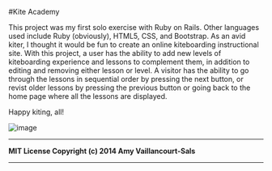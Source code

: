 #Kite Academy

This project was my first solo exercise with Ruby on Rails. Other languages used include Ruby (obviously), HTML5, CSS, and Bootstrap. As an avid kiter, I thought it would be fun to create an online kiteboarding instructional site. With this project, a user has the ability to add new levels of kiteboarding experience and lessons to complement them, in addition to editing and removing either lesson or level. A visitor has the ability to go through the lessons in sequential order by pressing the next button, or revist older lessons by pressing the previous button or going back to the home page where all the lessons are displayed.

Happy kiting, all!

![image](https://fbcdn-sphotos-h-a.akamaihd.net/hphotos-ak-xfp1/t1.0-9/1962608_10152270513888287_475734688_n.jpg)

---
**MIT License Copyright (c) 2014 Amy Vaillancourt-Sals**

---

